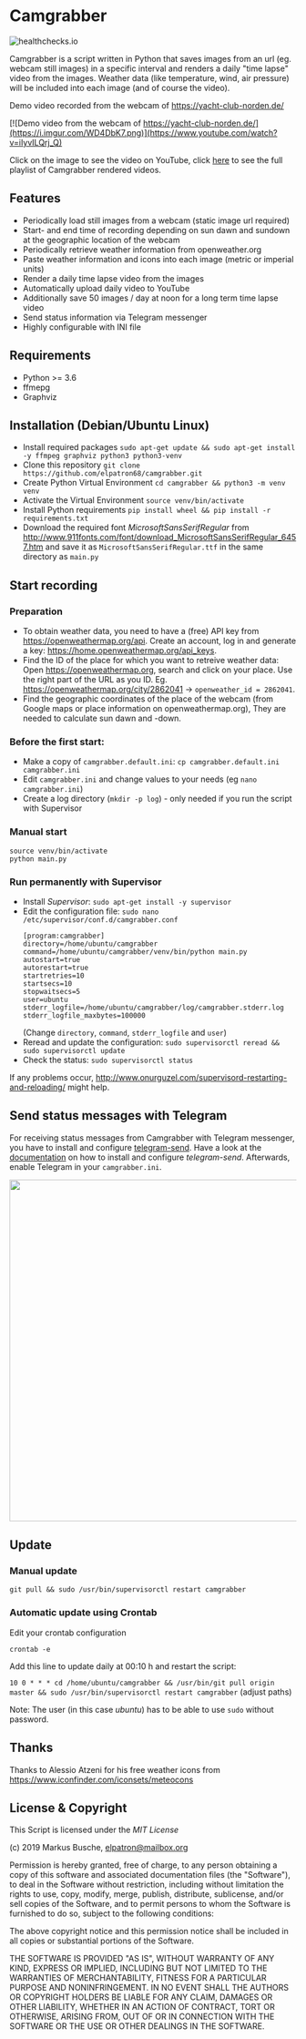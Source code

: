 # Camgrabber
![healthchecks.io](https://healthchecks.io/badge/6786e3ba-04ef-47db-9d9f-f20bda/_RRPyESQ.svg)

Camgrabber is a script written in Python that saves images from an url (eg. webcam still images) in a specific interval and renders a daily "time lapse" video from the images. Weather data (like temperature, wind, air pressure) will be included into each image (and of course the video).

Demo video recorded from the webcam of https://yacht-club-norden.de/ 

[![Demo video from the webcam of https://yacht-club-norden.de/](https://i.imgur.com/WD4DbK7.png)](https://www.youtube.com/watch?v=iIyvILQrj_Q)

Click on the image to see the video on YouTube, click [here](https://www.youtube.com/playlist?list=PLUHqgnSxff9Ti0f6OT5E-oMycEe_j7GBX) to see the full playlist of Camgrabber rendered videos.

## Features

- Periodically load still images from a webcam (static image url required)
- Start- and end time of recording depending on sun dawn and sundown at the geographic location of the webcam
- Periodically retrieve weather information from openweather.org
- Paste weather information and icons into each image (metric or imperial units)
- Render a daily time lapse video from the images
- Automatically upload daily video to YouTube
- Additionally save 50 images / day at noon for a long term time lapse video
- Send status information via Telegram messenger
- Highly configurable with INI file

## Requirements

- Python >= 3.6
- ffmepg
- Graphviz

## Installation (Debian/Ubuntu Linux)

- Install required packages
  `sudo apt-get update && sudo apt-get install -y ffmpeg graphviz python3 python3-venv`
- Clone this repository
  `git clone https://github.com/elpatron68/camgrabber.git`
- Create Python Virtual Environment
  `cd camgrabber && python3 -m venv venv`
- Activate the Virtual Environment
  `source venv/bin/activate`
- Install Python requirements
  `pip install wheel && pip install -r requirements.txt`
- Download the required font *MicrosoftSansSerifRegular* from http://www.911fonts.com/font/download_MicrosoftSansSerifRegular_6457.htm and save it as `MicrosoftSansSerifRegular.ttf` in the same directory as `main.py`

## Start recording

### Preparation

- To obtain weather data, you need to have a (free) API key from https://openweathermap.org/api. Create an account, log in and generate a key: https://home.openweathermap.org/api_keys.
- Find the ID of the place for which you want to retreive weather data: Open https://openweathermap.org, search and click on your place. Use the right part of the URL as you ID. Eg. https://openweathermap.org/city/2862041 -> `openweather_id = 2862041`.
- Find the geographic coordinates of the place of the webcam (from Google maps or place information on openweathermap.org), They are needed to calculate sun dawn and -down.

### Before the first start:

- Make a copy of `camgrabber.default.ini`:
  `cp camgrabber.default.ini camgrabber.ini`
- Edit `camgrabber.ini` and change values to your needs (eg `nano camgrabber.ini`)
- Create a log directory (`mkdir -p log`) - only needed if you run the script with Supervisor

### Manual start

```
source venv/bin/activate
python main.py
```

### Run permanently with Supervisor

- Install _Supervisor_: `sudo apt-get install -y supervisor`
- Edit the configuration file:
    `sudo nano /etc/supervisor/conf.d/camgrabber.conf`
    ```
    [program:camgrabber]
    directory=/home/ubuntu/camgrabber
    command=/home/ubuntu/camgrabber/venv/bin/python main.py
    autostart=true
    autorestart=true
    startretries=10
    startsecs=10
    stopwaitsecs=5
    user=ubuntu
    stderr_logfile=/home/ubuntu/camgrabber/log/camgrabber.stderr.log
    stderr_logfile_maxbytes=100000
    ```
    (Change `directory`, `command`, `stderr_logfile` and `user`)
- Reread and update the configuration: `sudo supervisorctl reread && sudo supervisorctl update`
- Check the status: `sudo supervisorctl status`

If any problems occur, http://www.onurguzel.com/supervisord-restarting-and-reloading/ might help.

## Send status messages with Telegram

For receiving status messages from Camgrabber with Telegram messenger, you have to install and configure [telegram-send](https://github.com/rahiel/telegram-send). Have a look at the [documentation](https://github.com/rahiel/telegram-send/blob/master/README.md) on how to install and configure *telegram-send*. Afterwards, enable Telegram in your `camgrabber.ini`.

<img src="https://rawcdn.githack.com/elpatron68/camgrabber/1fc1789dd04db1aad5c930c0929a9024613ea02d/camgrabber-telegram.jpg" height="600">

## Update

### Manual update

`git pull && sudo /usr/bin/supervisorctl restart camgrabber`

### Automatic update using Crontab

Edit your crontab configuration

`crontab -e`

Add this line to update daily at 00:10 h and restart the script:

`10 0 * * * cd /home/ubuntu/camgrabber && /usr/bin/git pull origin master && sudo /usr/bin/supervisorctl restart camgrabber` (adjust paths)

Note: The user (in this case *ubuntu*) has to be able to use `sudo` without password.


## Thanks

Thanks to Alessio Atzeni for his free weather icons from https://www.iconfinder.com/iconsets/meteocons

## License & Copyright

This Script is licensed under the *MIT License*

(c) 2019 Markus Busche, elpatron@mailbox.org

Permission is hereby granted, free of charge, to any person obtaining a copy of this software and associated documentation files (the "Software"), to deal in the Software without restriction, including without limitation the rights to use, copy, modify, merge, publish, distribute, sublicense, and/or sell copies of the Software, and to permit persons to whom the Software is furnished to do so, subject to the following conditions:

The above copyright notice and this permission notice shall be included in all copies or substantial portions of the Software.

THE SOFTWARE IS PROVIDED "AS IS", WITHOUT WARRANTY OF ANY KIND, EXPRESS OR IMPLIED, INCLUDING BUT NOT LIMITED TO THE WARRANTIES OF MERCHANTABILITY, FITNESS FOR A PARTICULAR PURPOSE AND NONINFRINGEMENT. IN NO EVENT SHALL THE AUTHORS OR COPYRIGHT HOLDERS BE LIABLE FOR ANY CLAIM, DAMAGES OR OTHER LIABILITY, WHETHER IN AN ACTION OF CONTRACT, TORT OR OTHERWISE, ARISING FROM, OUT OF OR IN CONNECTION WITH THE SOFTWARE OR THE USE OR OTHER DEALINGS IN THE SOFTWARE.